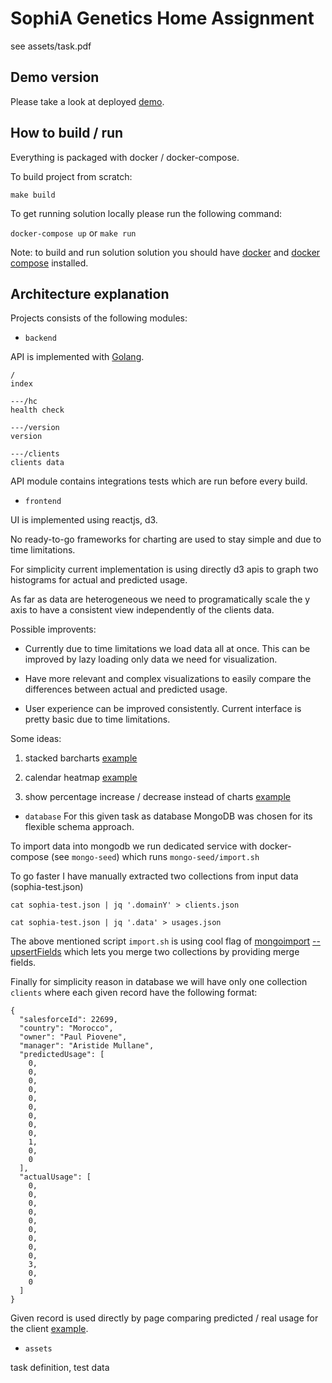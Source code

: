 # SophiA Genetics Home Assignment 

see assets/task.pdf


## Demo version 

Please take a look at deployed [demo](http://206.189.114.13).

## How to build / run

Everything is packaged with docker / docker-compose.

To build project from scratch: 

`make build`

To get running solution locally please run the following command: 

`docker-compose up` or `make run`

Note: to build and run solution solution you should have [docker](https://docs.docker.com/install/) and [docker compose](https://docs.docker.com/compose/install/) installed.

## Architecture explanation

Projects consists of the following modules:

- `backend`

API is implemented with [Golang](https://go.dev/). 

```endpoints
/
index

---/hc
health check

---/version
version 

---/clients 
clients data
```

API module contains integrations tests which are run before every build. 

- `frontend`

UI is implemented using reactjs, d3.

No ready-to-go frameworks for charting are used to stay simple and due to time limitations.

For simplicity current implementation is using directly d3 apis to graph two histograms for actual and predicted usage.

As far as data are heterogeneous we need to programatically scale the y axis to have a consistent view independently of the clients data.

Possible improvents: 

- Currently due to time limitations we load data all at once. This can be improved by lazy loading only data we need for visualization. 

- Have more relevant and complex visualizations to easily compare the differences between actual and predicted usage. 

- User experience can be improved consistently. Current interface is pretty basic due to time limitations. 

Some ideas:

 1. stacked barcharts [example](https://river.datawrapper.de/_/bR6ZS)

 2. calendar heatmap [example](https://reaviz.io/?path=/docs/demos-heatmap-calendar--year-calendar)
 
 3. show percentage increase / decrease instead of charts [example](https://www.pinterest.fr/pin/309552174372406889)

- `database`
For this given task as database MongoDB was chosen for its flexible schema approach. 

To import data into mongodb we run dedicated service with docker-compose (see `mongo-seed`)
which runs `mongo-seed/import.sh`

To go faster I have manually extracted two collections from input data (sophia-test.json)

`cat sophia-test.json | jq '.domainY' > clients.json`

`cat sophia-test.json | jq '.data' > usages.json`

The above mentioned script `import.sh` is using cool flag of [mongoimport](https://docs.mongodb.com/manual/reference/program/mongoimport/) [--upsertFields](https://docs.mongodb.com/manual/reference/program/mongoimport/#cmdoption-mongoimport-upsertfields) which lets you merge two collections by providing merge fields. 

Finally for simplicity reason in database we will have only one collection `clients` where each given record have the following format:

```
{
  "salesforceId": 22699,
  "country": "Morocco",
  "owner": "Paul Piovene",
  "manager": "Aristide Mullane",
  "predictedUsage": [
    0,
    0,
    0,
    0,
    0,
    0,
    0,
    0,
    0,
    1,
    0,
    0
  ],
  "actualUsage": [
    0,
    0,
    0,
    0,
    0,
    0,
    0,
    0,
    0,
    3,
    0,
    0
  ]
}
```
Given record is used directly by page comparing predicted / real usage for the client [example](http://206.189.114.13/g/22699).

- `assets` 

task definition, test data 
